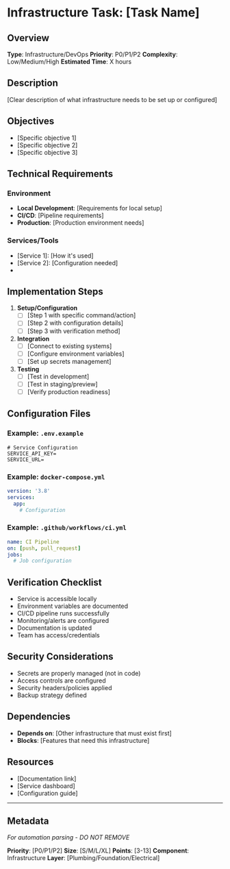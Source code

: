 # Infrastructure Task: [Task Name]

## Overview
**Type**: Infrastructure/DevOps
**Priority**: P0/P1/P2
**Complexity**: Low/Medium/High
**Estimated Time**: X hours

## Description
[Clear description of what infrastructure needs to be set up or configured]

## Objectives
<!-- Goals this infrastructure change aims to achieve -->
- [Specific objective 1]
- [Specific objective 2]
- [Specific objective 3]

## Technical Requirements

### Environment
- **Local Development**: [Requirements for local setup]
- **CI/CD**: [Pipeline requirements]
- **Production**: [Production environment needs]

### Services/Tools
- [Service 1]: [How it's used]
- [Service 2]: [Configuration needed]
- [Tool]: [Purpose]

## Implementation Steps

1. **Setup/Configuration**
   - [ ] [Step 1 with specific command/action]
   - [ ] [Step 2 with configuration details]
   - [ ] [Step 3 with verification method]

2. **Integration**
   - [ ] [Connect to existing systems]
   - [ ] [Configure environment variables]
   - [ ] [Set up secrets management]

3. **Testing**
   - [ ] [Test in development]
   - [ ] [Test in staging/preview]
   - [ ] [Verify production readiness]

## Configuration Files

### Example: `.env.example`
```env
# Service Configuration
SERVICE_API_KEY=
SERVICE_URL=
```

### Example: `docker-compose.yml`
```yaml
version: '3.8'
services:
  app:
    # Configuration
```

### Example: `.github/workflows/ci.yml`
```yaml
name: CI Pipeline
on: [push, pull_request]
jobs:
  # Job configuration
```

## Verification Checklist
<!-- Verify these items are complete before considering done -->
- Service is accessible locally
- Environment variables are documented
- CI/CD pipeline runs successfully
- Monitoring/alerts are configured
- Documentation is updated
- Team has access/credentials

## Security Considerations
<!-- Ensure these security measures are in place -->
- Secrets are properly managed (not in code)
- Access controls are configured
- Security headers/policies applied
- Backup strategy defined

## Dependencies
- **Depends on**: [Other infrastructure that must exist first]
- **Blocks**: [Features that need this infrastructure]

## Resources
- [Documentation link]
- [Service dashboard]
- [Configuration guide]

---

## Metadata
*For automation parsing - DO NOT REMOVE*

**Priority**: [P0/P1/P2]
**Size**: [S/M/L/XL]
**Points**: [3-13]
**Component**: Infrastructure
**Layer**: [Plumbing/Foundation/Electrical]